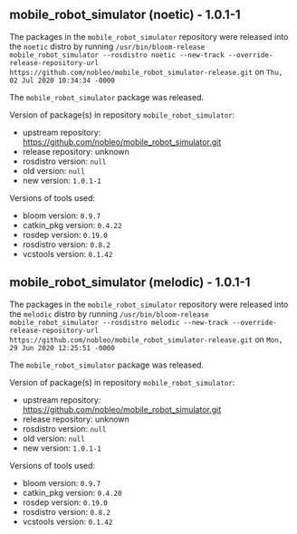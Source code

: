 ## mobile_robot_simulator (noetic) - 1.0.1-1

The packages in the `mobile_robot_simulator` repository were released into the `noetic` distro by running `/usr/bin/bloom-release mobile_robot_simulator --rosdistro noetic --new-track --override-release-repository-url https://github.com/nobleo/mobile_robot_simulator-release.git` on `Thu, 02 Jul 2020 10:34:34 -0000`

The `mobile_robot_simulator` package was released.

Version of package(s) in repository `mobile_robot_simulator`:

- upstream repository: https://github.com/nobleo/mobile_robot_simulator.git
- release repository: unknown
- rosdistro version: `null`
- old version: `null`
- new version: `1.0.1-1`

Versions of tools used:

- bloom version: `0.9.7`
- catkin_pkg version: `0.4.22`
- rosdep version: `0.19.0`
- rosdistro version: `0.8.2`
- vcstools version: `0.1.42`


## mobile_robot_simulator (melodic) - 1.0.1-1

The packages in the `mobile_robot_simulator` repository were released into the `melodic` distro by running `/usr/bin/bloom-release mobile_robot_simulator --rosdistro melodic --new-track --override-release-repository-url https://github.com/nobleo/mobile_robot_simulator-release.git` on `Mon, 29 Jun 2020 12:25:51 -0000`

The `mobile_robot_simulator` package was released.

Version of package(s) in repository `mobile_robot_simulator`:

- upstream repository: https://github.com/nobleo/mobile_robot_simulator.git
- release repository: unknown
- rosdistro version: `null`
- old version: `null`
- new version: `1.0.1-1`

Versions of tools used:

- bloom version: `0.9.7`
- catkin_pkg version: `0.4.20`
- rosdep version: `0.19.0`
- rosdistro version: `0.8.2`
- vcstools version: `0.1.42`


